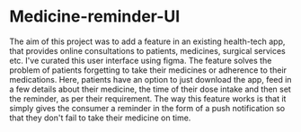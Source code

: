 # Medicine-reminder-UI
The aim of this project was to add a feature in an existing health-tech app, that provides online consultations to patients, medicines, surgical services etc. 
I've curated this user interface using figma.
The feature solves the problem of patients forgetting to take their medicines or adherence to their medications. 
Here, patients have an option to just download the app, feed in a few details about their medicine, the time of their dose intake and then set the reminder, as per their requirement. The way this feature works is that it simply gives the consumer a reminder in the form of a push notification so that they don't fail to take their medicine on time. 
